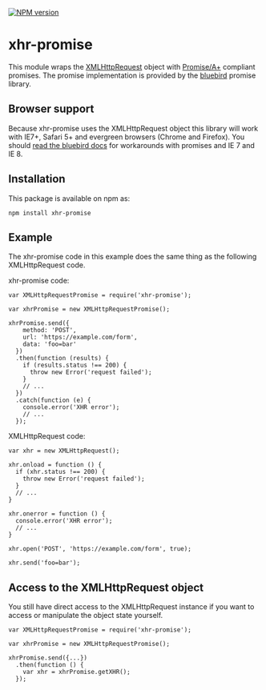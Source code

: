 [![NPM version](https://badge.fury.io/js/xhr-promise.svg)](http://badge.fury.io/js/xhr-promise)

# xhr-promise

This module wraps the [XMLHttpRequest](https://developer.mozilla.org/en-US/docs/Web/API/XMLHttpRequest)
object with [Promise/A+](https://promisesaplus.com/) compliant promises.
The promise implementation is provided by the [bluebird](https://github.com/petkaantonov/bluebird) promise library.

## Browser support

Because xhr-promise uses the XMLHttpRequest object this library will work with
IE7+, Safari 5+ and evergreen browsers (Chrome and Firefox).  You should [read the
bluebird docs](https://github.com/petkaantonov/bluebird#browser-support) for
workarounds with promises and IE 7 and IE 8.

## Installation

This package is available on npm as:

```
npm install xhr-promise
```

## Example

The xhr-promise code in this example does the same thing as the following XMLHttpRequest code.

xhr-promise code:

```
var XMLHttpRequestPromise = require('xhr-promise');

var xhrPromise = new XMLHttpRequestPromise();

xhrPromise.send({
    method: 'POST',
    url: 'https://example.com/form',
    data: 'foo=bar'
  })
  .then(function (results) {
    if (results.status !== 200) {
      throw new Error('request failed');
    }
    // ...
  })
  .catch(function (e) {
    console.error('XHR error');
    // ...
  });
```

XMLHttpRequest code:

```
var xhr = new XMLHttpRequest();

xhr.onload = function () {
  if (xhr.status !== 200) {
    throw new Error('request failed');
  }
  // ...
}

xhr.onerror = function () {
  console.error('XHR error');
  // ...
}

xhr.open('POST', 'https://example.com/form', true);

xhr.send('foo=bar');
```

## Access to the XMLHttpRequest object

You still have direct access to the XMLHttpRequest instance if you want to
access or manipulate the object state yourself.

```
var XMLHttpRequestPromise = require('xhr-promise');

var xhrPromise = new XMLHttpRequestPromise();

xhrPromise.send({...})
  .then(function () {
    var xhr = xhrPromise.getXHR();
  });
```